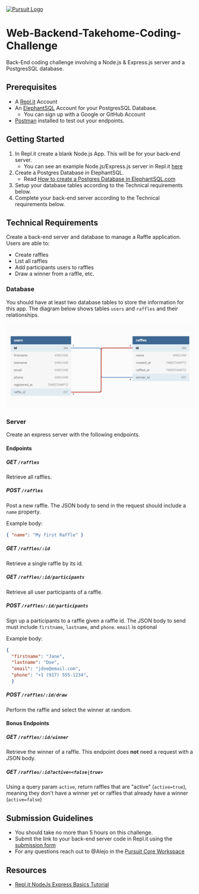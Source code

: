 [![Pursuit Logo](https://avatars1.githubusercontent.com/u/5825944?s=200&v=4)](https://pursuit.org)

# Web-Backend-Takehome-Coding-Challenge

Back-End coding challenge involving a Node.js & Express.js server and a PostgresSQL database.

## Prerequisites

- A [Repl.it](https://replit.com/) Account
- An [ElephantSQL](https://www.elephantsql.com/) Account for your PostgresSQL Database.
  - You can sign up with a Google or GitHub Account
- [Postman](https://www.postman.com/product/rest-client/) installed to test out your endpoints.

## Getting Started

1. In Repl.it create a blank Node.js App. This will be for your back-end server.
   - You can see an example Node.js/Express.js server in Repl.it [here](https://replit.com/@Vandesm14/Express-Template)
2. Create a Postgres Database in ElephantSQL.
   - Read [How to create a Postgres Database in ElephantSQL.com](./how-to-create-a-postgres-db-in-elephansql.md)
3. Setup your database tables according to the Technical requirements below.
4. Complete your back-end server according to the Technical requirements below.

## Technical Requirements

Create a back-end server and database to manage a Raffle application. Users are able to:

- Create raffles
- List all raffles
- Add participants users to raffles
- Draw a winner from a raffle, etc.

### Database

You should have at least two database tables to store the information for this app. The diagram below shows tables `users` and `raffles` and their relationships.

![database tables diagram](./assets/raffel-app-db-diagram.png)

### Server

Create an express server with the following endpoints.

#### Endpoints

##### GET `/raffles`

Retrieve all raffles.

##### POST `/raffles`

Post a new raffle. The JSON body to send in the request should include a `name` property.

Example body: 

```json
{ "name": "My first Raffle" }
```

##### GET `/raffles/:id`

Retrieve a single raffle by its id.

##### GET `/raffles/:id/participants`

Retrieve all user participants of a raffle.

##### POST `/raffles/:id/participants`

Sign up a participants to a raffle given a raffle id. The JSON body to send must include `firstname`, `lastname`, and `phone`.
`email` is optional

Example body: 

```json
{ 
  "firstname": "Jane",
  "lastname": "Doe",
  "email": "jdoe@email.com",
  "phone": "+1 (917) 555-1234",
  }
```

##### POST `/raffles/:id/draw`

Perform the raffle and select the winner at random.

#### Bonus Endpoints

##### GET `/raffles/:id/winner`

Retrieve the winner of a raffle. This endpoint does **not** need a request with a JSON body.

##### GET `/raffles/:id?active=<false|true>`

Using a query param `active`, return raffles that are "active" (`active=true`), meaning they don't have a winner yet or raffles that already have a winner (`active=false`)

## Submission Guidelines

- You should take no more than 5 hours on this challenge.
- Submit the link to your back-end server code in Repl.it using the [submission form](https://docs.google.com/forms/d/e/1FAIpQLSeY0nBqtXTV06b2CmAreHLJzVHlG0cQHUx9g1RKPYer0hNVVQ/viewform?usp=sf_link)
- For any questions reach out to @Alejo in the [Pursuit Core Workspace](https://pursuit-core.slack.com/)

## Resources

- [Repl.it NodeJs Express Basics Tutorial](https://replit.com/talk/learn/NodeJs-Express-tutorial/23519)
